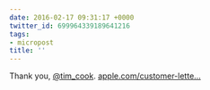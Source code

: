 ```yaml
---
date: 2016-02-17 09:31:17 +0000
twitter_id: 699964339189641216
tags:
- micropost
title: ''
---
```


Thank you, [@tim_cook](https://twitter.com/tim_cook). [apple.com/customer-lette…](http://www.apple.com/customer-letter/)
